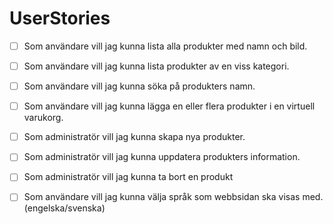 # UserStories

- [ ] Som användare vill jag kunna lista alla produkter med namn och bild.

- [ ] Som användare vill jag kunna lista produkter av en viss kategori.

- [ ] Som användare vill jag kunna söka på produkters namn.

- [ ] Som användare vill jag kunna lägga en eller flera produkter i en virtuell varukorg.

- [ ] Som administratör vill jag kunna skapa nya produkter.

- [ ] Som administratör vill jag kunna uppdatera produkters information.

- [ ] Som administratör vill jag kunna ta bort en produkt
 
- [ ] Som användare vill jag kunna välja språk som webbsidan ska visas med. (engelska/svenska)


